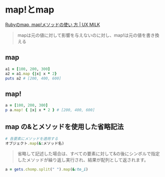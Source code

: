 # map!とmap

[Rubyのmap, map!メソッドの使い
方 | UX MILK](https://uxmilk.jp/21695)

> mapは元の値に対して影響を与えないのに対し、map!は元の値を書き換える

## map
```ruby
a1 = [100, 200, 300]
a2 = a1.map {|x| x * 2}
puts a2 # [200, 400, 600]
```

## map!
```ruby
a = [100, 200, 300]
p a.map! { |x| x * 2 } # [200, 400, 600]
```

## map の&とメソッドを使用した省略記法
```ruby
# 各要素にメソッドを適用する
オブジェクト.map(&:メソッド名)
```

> 省略して記述した場合は、すべての要素に対して&の後にシンボルで指定したメソッドが繰り返し実行され、結果が配列として返されます。
```ruby
a = gets.chomp.split(" ").map(&:to_i)
```

